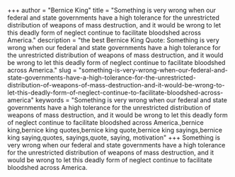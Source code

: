 +++
author = "Bernice King"
title = "Something is very wrong when our federal and state governments have a high tolerance for the unrestricted distribution of weapons of mass destruction, and it would be wrong to let this deadly form of neglect continue to facilitate bloodshed across America."
description = "the best Bernice King Quote: Something is very wrong when our federal and state governments have a high tolerance for the unrestricted distribution of weapons of mass destruction, and it would be wrong to let this deadly form of neglect continue to facilitate bloodshed across America."
slug = "something-is-very-wrong-when-our-federal-and-state-governments-have-a-high-tolerance-for-the-unrestricted-distribution-of-weapons-of-mass-destruction-and-it-would-be-wrong-to-let-this-deadly-form-of-neglect-continue-to-facilitate-bloodshed-across-america"
keywords = "Something is very wrong when our federal and state governments have a high tolerance for the unrestricted distribution of weapons of mass destruction, and it would be wrong to let this deadly form of neglect continue to facilitate bloodshed across America.,bernice king,bernice king quotes,bernice king quote,bernice king sayings,bernice king saying,quotes, sayings,quote, saying, motivation"
+++
Something is very wrong when our federal and state governments have a high tolerance for the unrestricted distribution of weapons of mass destruction, and it would be wrong to let this deadly form of neglect continue to facilitate bloodshed across America.
